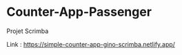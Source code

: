 # Counter-App-Passenger
Projet Scrimba

Link : https://simple-counter-app-gino-scrimba.netlify.app/
